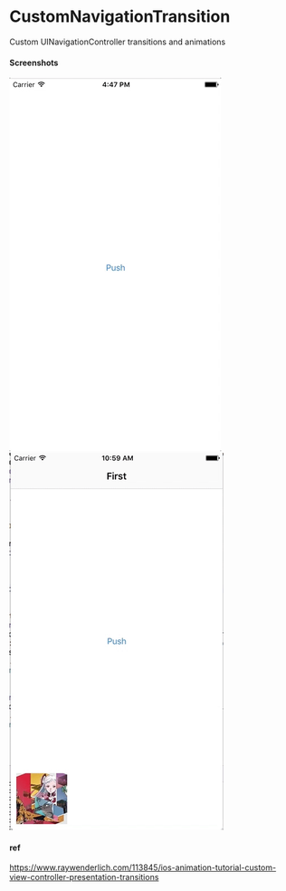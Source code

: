 # CustomNavigationTransition
Custom UINavigationController transitions and animations

#### Screenshots
![alt tag](https://github.com/tomfriwel/CustomNavigationTransition/blob/master/Screenshots/Apr-11-2017%2016-48-09.gif)
![alt tag](https://github.com/tomfriwel/CustomNavigationTransition/blob/master/Screenshots/Apr-12-2017%2010-59-38.gif)


#### ref

https://www.raywenderlich.com/113845/ios-animation-tutorial-custom-view-controller-presentation-transitions
